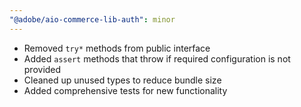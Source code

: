 ```yaml
---
"@adobe/aio-commerce-lib-auth": minor
---
```


- Removed `try*` methods from public interface
- Added `assert` methods that throw if required configuration is not provided
- Cleaned up unused types to reduce bundle size
- Added comprehensive tests for new functionality
